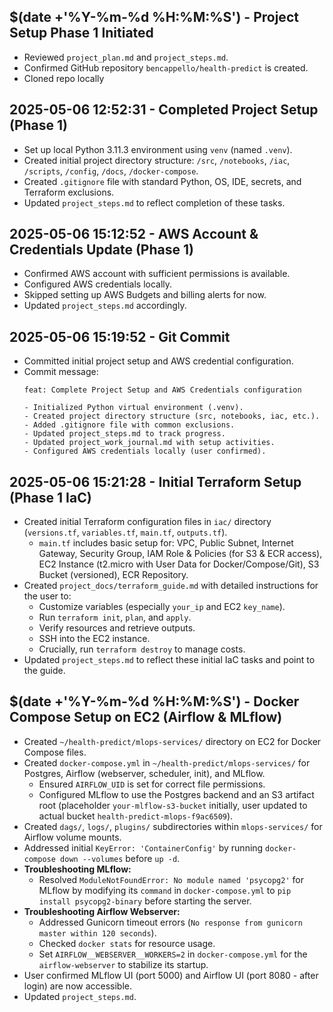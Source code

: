 ## $(date +'%Y-%m-%d %H:%M:%S') - Project Setup Phase 1 Initiated

- Reviewed `project_plan.md` and `project_steps.md`.
- Confirmed GitHub repository `bencappello/health-predict` is created.
- Cloned repo locally

## 2025-05-06 12:52:31 - Completed Project Setup (Phase 1)

- Set up local Python 3.11.3 environment using `venv` (named `.venv`).
- Created initial project directory structure: `/src`, `/notebooks`, `/iac`, `/scripts`, `/config`, `/docs`, `/docker-compose`.
- Created `.gitignore` file with standard Python, OS, IDE, secrets, and Terraform exclusions.
- Updated `project_steps.md` to reflect completion of these tasks.

## 2025-05-06 15:12:52 - AWS Account & Credentials Update (Phase 1)

- Confirmed AWS account with sufficient permissions is available.
- Configured AWS credentials locally.
- Skipped setting up AWS Budgets and billing alerts for now.
- Updated `project_steps.md` accordingly.

## 2025-05-06 15:19:52 - Git Commit

- Committed initial project setup and AWS credential configuration.
- Commit message:
  ```
  feat: Complete Project Setup and AWS Credentials configuration

  - Initialized Python virtual environment (.venv).
  - Created project directory structure (src, notebooks, iac, etc.).
  - Added .gitignore file with common exclusions.
  - Updated project_steps.md to track progress.
  - Updated project_work_journal.md with setup activities.
  - Configured AWS credentials locally (user confirmed).
  ```

## 2025-05-06 15:21:28 - Initial Terraform Setup (Phase 1 IaC)

- Created initial Terraform configuration files in `iac/` directory (`versions.tf`, `variables.tf`, `main.tf`, `outputs.tf`).
  - `main.tf` includes basic setup for: VPC, Public Subnet, Internet Gateway, Security Group, IAM Role & Policies (for S3 & ECR access), EC2 Instance (t2.micro with User Data for Docker/Compose/Git), S3 Bucket (versioned), ECR Repository.
- Created `project_docs/terraform_guide.md` with detailed instructions for the user to:
  - Customize variables (especially `your_ip` and EC2 `key_name`).
  - Run `terraform init`, `plan`, and `apply`.
  - Verify resources and retrieve outputs.
  - SSH into the EC2 instance.
  - Crucially, run `terraform destroy` to manage costs.
- Updated `project_steps.md` to reflect these initial IaC tasks and point to the guide.

## $(date +'%Y-%m-%d %H:%M:%S') - Docker Compose Setup on EC2 (Airflow & MLflow)

- Created `~/health-predict/mlops-services/` directory on EC2 for Docker Compose files.
- Created `docker-compose.yml` in `~/health-predict/mlops-services/` for Postgres, Airflow (webserver, scheduler, init), and MLflow.
  - Ensured `AIRFLOW_UID` is set for correct file permissions.
  - Configured MLflow to use the Postgres backend and an S3 artifact root (placeholder `your-mlflow-s3-bucket` initially, user updated to actual bucket `health-predict-mlops-f9ac6509`).
- Created `dags/`, `logs/`, `plugins/` subdirectories within `mlops-services/` for Airflow volume mounts.
- Addressed initial `KeyError: 'ContainerConfig'` by running `docker-compose down --volumes` before `up -d`.
- **Troubleshooting MLflow:**
  - Resolved `ModuleNotFoundError: No module named 'psycopg2'` for MLflow by modifying its `command` in `docker-compose.yml` to `pip install psycopg2-binary` before starting the server.
- **Troubleshooting Airflow Webserver:**
  - Addressed Gunicorn timeout errors (`No response from gunicorn master within 120 seconds`).
  - Checked `docker stats` for resource usage.
  - Set `AIRFLOW__WEBSERVER__WORKERS=2` in `docker-compose.yml` for the `airflow-webserver` to stabilize its startup.
- User confirmed MLflow UI (port 5000) and Airflow UI (port 8080 - after login) are now accessible.
- Updated `project_steps.md`.

